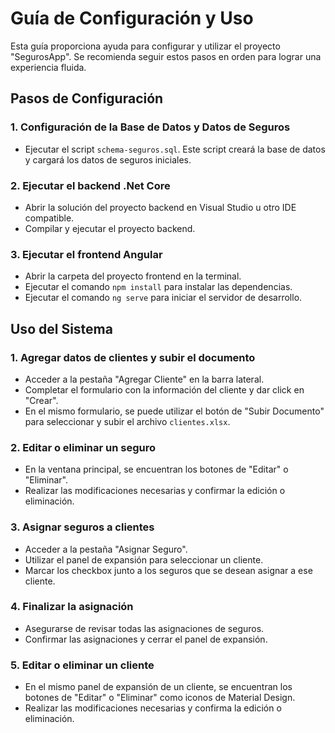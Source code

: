 # Guía de Configuración y Uso

Esta guía proporciona ayuda para configurar y utilizar el proyecto "SegurosApp". Se recomienda seguir estos pasos en orden para lograr una experiencia fluida.

## Pasos de Configuración

### 1. Configuración de la Base de Datos y Datos de Seguros

- Ejecutar el script `schema-seguros.sql`.
  Este script creará la base de datos y cargará los datos de seguros iniciales.

### 2. Ejecutar el backend .Net Core

- Abrir la solución del proyecto backend en Visual Studio u otro IDE compatible.
- Compilar y ejecutar el proyecto backend.

### 3. Ejecutar el frontend Angular

- Abrir la carpeta del proyecto frontend en la terminal.
- Ejecutar el comando `npm install` para instalar las dependencias.
- Ejecutar el comando `ng serve` para iniciar el servidor de desarrollo.

## Uso del Sistema

### 1. Agregar datos de clientes y subir el documento

- Acceder a la pestaña "Agregar Cliente" en la barra lateral.
- Completar el formulario con la información del cliente y dar click en "Crear".
- En el mismo formulario, se puede utilizar el botón de "Subir Documento" para seleccionar y subir el archivo `clientes.xlsx`.

### 2. Editar o eliminar un seguro

- En la ventana principal, se encuentran los botones de "Editar" o "Eliminar".
- Realizar las modificaciones necesarias y confirmar la edición o eliminación.

### 3. Asignar seguros a clientes

- Acceder a la pestaña "Asignar Seguro".
- Utilizar el panel de expansión para seleccionar un cliente.
- Marcar los checkbox junto a los seguros que se desean asignar a ese cliente.

### 4. Finalizar la asignación

- Asegurarse de revisar todas las asignaciones de seguros.
- Confirmar las asignaciones y cerrar el panel de expansión.

### 5. Editar o eliminar un cliente

- En el mismo panel de expansión de un cliente, se encuentran los botones de "Editar" o "Eliminar" como iconos de Material Design.
- Realizar las modificaciones necesarias y confirma la edición o eliminación.








